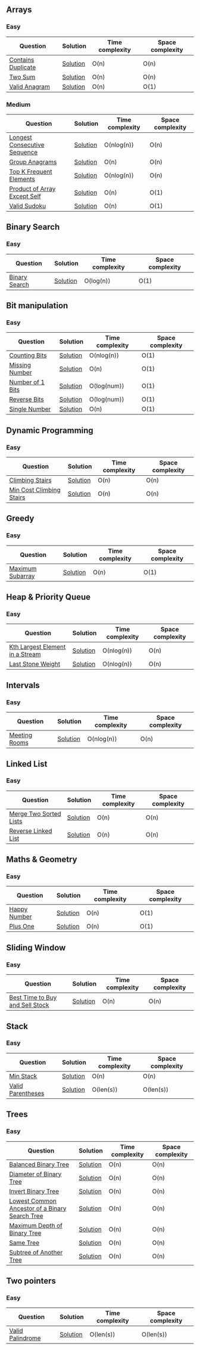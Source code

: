 ## Arrays

### Easy
| Question | Solution | Time complexity | Space complexity |
| ---      |   ---    |      ---        |       ---        |
| [Contains Duplicate](https://leetcode.com/problems/contains-duplicate/)   | [Solution](https://github.com/ViaTriumph/Coding/blob/main/Arrays/contains_duplicate.md)     | O(n)    | O(n)    |
| [Two Sum](https://leetcode.com/problems/two-sum/)   | [Solution](https://github.com/ViaTriumph/Coding/blob/main/Arrays/two_sum.md)     | O(n)    | O(n)    |
| [Valid Anagram](https://leetcode.com/problems/valid-anagram/)   | [Solution](https://github.com/ViaTriumph/Coding/blob/main/Arrays/valid_anagram.md)     | O(n)    | O(1)    |

### Medium
| Question | Solution | Time complexity | Space complexity |
| ---      |   ---    |      ---        |       ---        |
| [Longest Consecutive Sequence](https://leetcode.com/problems/longest-consecutive-sequence/)   | [Solution](https://github.com/ViaTriumph/Coding/blob/main/Arrays/longest-consecutive-sequence.md)     | O(nlog(n))    | O(n)    |
| [Group Anagrams](https://leetcode.com/problems/group-anagrams/)   | [Solution](https://github.com/ViaTriumph/Coding/blob/main/Arrays/group-anagrams.md)     | O(n)    | O(n)    |
| [Top K Frequent Elements](https://leetcode.com/problems/top-k-frequent-elements/)   | [Solution](https://github.com/ViaTriumph/Coding/blob/main/Arrays/top-k-frequent-elements.md)     | O(nlog(n))    | O(n)    |
| [Product of Array Except Self](https://leetcode.com/problems/product-of-array-except-self/)   | [Solution](https://github.com/ViaTriumph/Coding/blob/main/Arrays/product-of-array-except-self.md)     | O(n)    | O(1)    |
| [Valid Sudoku](https://leetcode.com/problems/valid-sudoku/)   | [Solution](https://github.com/ViaTriumph/Coding/blob/main/Arrays/valid-sudoku.md)     | O(n)    | O(1)    |

## Binary Search

### Easy
| Question | Solution | Time complexity | Space complexity |
| ---      |   ---    |      ---        |       ---        |
| [Binary Search](https://leetcode.com/problems/binary-search/)   | [Solution](https://github.com/ViaTriumph/Coding/blob/main/Binary%20search/binary_search.md)     | O(log(n))    | O(1)    |

## Bit manipulation
### Easy
| Question | Solution | Time complexity | Space complexity |
| ---      |   ---    |      ---        |       ---        |
| [Counting Bits](https://leetcode.com/problems/counting-bits/)   | [Solution](https://github.com/ViaTriumph/Coding/blob/main/Bit%20manipulation/counting-bits.md)     | O(nlog(n))    | O(1)    |
| [Missing Number](https://leetcode.com/problems/missing-number/)   | [Solution](https://github.com/ViaTriumph/Coding/blob/main/Bit%20manipulation/missing-number.md)     | O(n)    | O(1)    |
| [Number of 1 Bits](https://leetcode.com/problems/number-of-1-bits/)   | [Solution](https://github.com/ViaTriumph/Coding/blob/main/Bit%20manipulation/number-of-1-bits.md)     | O(log(num))    | O(1)    |
| [Reverse Bits](https://leetcode.com/problems/reverse-bits/)   | [Solution](https://github.com/ViaTriumph/Coding/blob/main/Bit%20manipulation/reverse-bits.md)     | O(log(num))    | O(1)    |
| [Single Number](https://leetcode.com/problems/single-number/)   | [Solution](https://github.com/ViaTriumph/Coding/blob/main/Bit%20manipulation/single-number.md)     | O(n)    | O(1)    |


## Dynamic Programming
### Easy
| Question | Solution | Time complexity | Space complexity |
| ---      |   ---    |      ---        |       ---        |
| [Climbing Stairs](https://leetcode.com/problems/climbing-stairs/)   | [Solution](https://github.com/ViaTriumph/Coding/blob/main/Dynamic%20programming/climbing-stairs.md)     | O(n)    | O(n)    |
| [Min Cost Climbing Stairs](https://leetcode.com/problems/min-cost-climbing-stairs/)   | [Solution](https://github.com/ViaTriumph/Coding/blob/main/Dynamic%20programming/min-cost-climbing-stairs.md)     | O(n)    | O(n)    |

## Greedy
### Easy
| Question | Solution | Time complexity | Space complexity |
| ---      |   ---    |      ---        |       ---        |
| [Maximum Subarray](https://leetcode.com/problems/maximum-subarray/)   | [Solution](https://github.com/ViaTriumph/Coding/blob/main/Greedy/maximum-subarray.md)     | O(n)    | O(1)    |

## Heap & Priority Queue
### Easy
| Question | Solution | Time complexity | Space complexity |
| ---      |   ---    |      ---        |       ---        |
| [Kth Largest Element in a Stream](https://leetcode.com/problems/kth-largest-element-in-a-stream/)   | [Solution](https://github.com/ViaTriumph/Coding/blob/main/Heap%20%26%20Priority%20Queue/kth-largest-element-in-a-stream.md)     | O(nlog(n))    | O(n)    |
| [Last Stone Weight](https://leetcode.com/problems/last-stone-weight/)   | [Solution](https://github.com/ViaTriumph/Coding/blob/main/Heap%20%26%20Priority%20Queue/last-stone-weigh.md)     | O(nlog(n))    | O(n)    |

## Intervals
### Easy
| Question | Solution | Time complexity | Space complexity |
| ---      |   ---    |      ---        |       ---        |
| [Meeting Rooms](https://leetcode.com/problems/meeting-rooms/)   | [Solution](https://github.com/ViaTriumph/Coding/blob/main/Intervals/meeting-rooms.md)     | O(nlog(n))    | O(n)    |

## Linked List
### Easy
| Question | Solution | Time complexity | Space complexity |
| ---      |   ---    |      ---        |       ---        |
| [Merge Two Sorted Lists](https://leetcode.com/problems/merge-two-sorted-lists/)   | [Solution](https://github.com/ViaTriumph/Coding/blob/main/Linked%20list/merge_two_sorted_lists.md)     | O(n)    | O(n)    |
| [Reverse Linked List](https://leetcode.com/problems/reverse-linked-list/)   | [Solution](https://github.com/ViaTriumph/Coding/blob/main/Linked%20list/reverse_linked_list.md)     | O(n)    | O(n)    |

## Maths & Geometry
### Easy
| Question | Solution | Time complexity | Space complexity |
| ---      |   ---    |      ---        |       ---        |
| [Happy Number](https://leetcode.com/problems/happy-number/)   | [Solution](https://github.com/ViaTriumph/Coding/blob/main/Maths%20%26%20Geometry/happy-number.md)     | O(n)    | O(1)    |
| [Plus One](https://leetcode.com/problems/plus-one/)   | [Solution](https://github.com/ViaTriumph/Coding/blob/main/Maths%20%26%20Geometry/plus-on.md)     | O(n)    | O(1)    |

## Sliding Window
### Easy
| Question | Solution | Time complexity | Space complexity |
| ---      |   ---    |      ---        |       ---        |
| [Best Time to Buy and Sell Stock](https://leetcode.com/problems/best-time-to-buy-and-sell-stock/)   | [Solution](https://github.com/ViaTriumph/Coding/blob/main/Sliding%20window/best_time_to_buy_and_sell_stock.md)     | O(n)    | O(n)    |

## Stack
### Easy
| Question | Solution | Time complexity | Space complexity |
| ---      |   ---    |      ---        |       ---        |
| [Min Stack](https://leetcode.com/problems/min-stack)   | [Solution](https://github.com/ViaTriumph/Coding/blob/main/Stack/min_stack.md)     | O(n)    | O(n)    |
| [Valid Parentheses](https://leetcode.com/problems/valid-parentheses/)   | [Solution](https://github.com/ViaTriumph/Coding/blob/main/Stack/valid_parantheses.md)     | O(len(s))    | O(len(s))    |

## Trees
### Easy
| Question | Solution | Time complexity | Space complexity |
| ---      |   ---    |      ---        |       ---        |
| [Balanced Binary Tree](https://leetcode.com/problems/balanced-binary-tree/)   | [Solution](https://github.com/ViaTriumph/Coding/blob/main/Trees/balanced-binary-tree.md)     | O(n)    | O(n)    |
| [Diameter of Binary Tree](https://leetcode.com/problems/diameter-of-binary-tree/)   | [Solution](https://github.com/ViaTriumph/Coding/blob/main/Trees/diameter-of-binary-tree.md)     | O(n)    | O(n)    |
| [Invert Binary Tree](https://leetcode.com/problems/invert-binary-tree/)   | [Solution](https://github.com/ViaTriumph/Coding/blob/main/Trees/invert-binary-tree.md)     | O(n)    | O(n)    |
| [Lowest Common Ancestor of a Binary Search Tree](https://leetcode.com/problems/lowest-common-ancestor-of-a-binary-search-tree/)   | [Solution](https://github.com/ViaTriumph/Coding/blob/main/Trees/lowest-common-ancestor-of-a-binary-search-tree.md)     | O(n)    | O(n)    |
| [Maximum Depth of Binary Tree](https://leetcode.com/problems/maximum-depth-of-binary-tree/)   | [Solution](https://github.com/ViaTriumph/Coding/blob/main/Trees/maximum-depth-of-binary-tree.md)     | O(n)    | O(n)    |
| [Same Tree](https://leetcode.com/problems/same-tree/)   | [Solution](https://github.com/ViaTriumph/Coding/blob/main/Trees/same-tree.md)     | O(n)    | O(n)    |
| [Subtree of Another Tree](https://leetcode.com/problems/subtree-of-another-tree/)   | [Solution](https://github.com/ViaTriumph/Coding/blob/main/Trees/subtree-of-another-tree.md)     | O(n)    | O(n)    |

## Two pointers
### Easy
| Question | Solution | Time complexity | Space complexity |
| ---      |   ---    |      ---        |       ---        |
| [Valid Palindrome](https://leetcode.com/problems/valid-palindrome/)   | [Solution](https://github.com/ViaTriumph/Coding/blob/main/Two%20pointer/is_palindrome.md)     | O(len(s))    | O(len(s))    |
